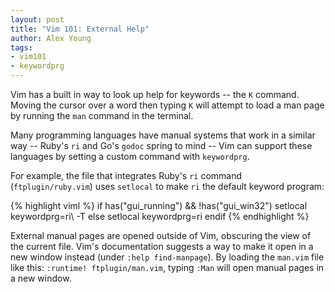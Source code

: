 ```yaml
---
layout: post
title: "Vim 101: External Help"
author: Alex Young
tags:
- vim101
- keywordprg
---
```


Vim has a built in way to look up help for keywords -- the `K` command.  Moving the cursor over a word then typing `K` will attempt to load a man page by running the `man` command in the terminal.

Many programming languages have manual systems that work in a similar way -- Ruby's `ri` and Go's `godoc` spring to mind -- Vim can support these languages by setting a custom command with `keywordprg`.

For example, the file that integrates Ruby's `ri` command (`ftplugin/ruby.vim`) uses `setlocal` to make `ri` the default keyword program:

{% highlight viml %}
if has("gui_running") && !has("gui_win32")
  setlocal keywordprg=ri\ -T
else
  setlocal keywordprg=ri
endif
{% endhighlight %}

External manual pages are opened outside of Vim, obscuring the view of the current file.  Vim's documentation suggests a way to make it open in a new window instead (under `:help find-manpage`).  By loading the `man.vim` file like this: `:runtime! ftplugin/man.vim`, typing `:Man` will open manual pages in a new window.
